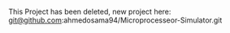 This Project has been deleted, new project here: git@github.com:ahmedosama94/Microprocesseor-Simulator.git